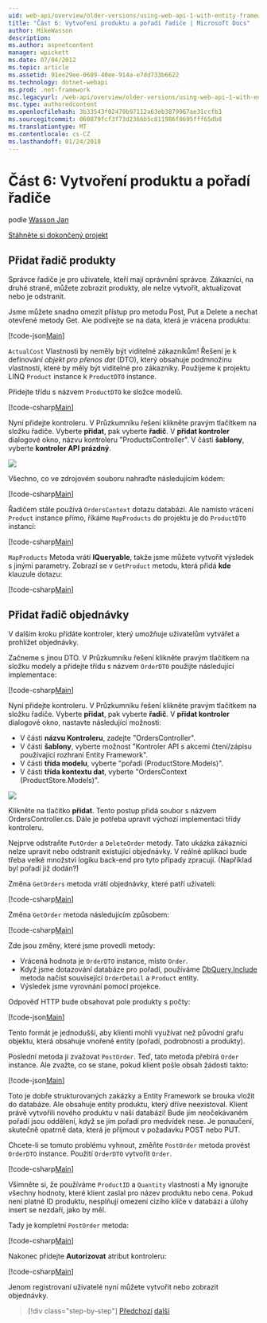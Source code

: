 ```yaml
---
uid: web-api/overview/older-versions/using-web-api-1-with-entity-framework-5/using-web-api-with-entity-framework-part-6
title: "Část 6: Vytvoření produktu a pořadí řadiče | Microsoft Docs"
author: MikeWasson
description: 
ms.author: aspnetcontent
manager: wpickett
ms.date: 07/04/2012
ms.topic: article
ms.assetid: 91ee29ee-0689-40ee-914a-e7dd733b6622
ms.technology: dotnet-webapi
ms.prod: .net-framework
msc.legacyurl: /web-api/overview/older-versions/using-web-api-1-with-entity-framework-5/using-web-api-with-entity-framework-part-6
msc.type: authoredcontent
ms.openlocfilehash: 3b33543f02479b97112a63eb3879967ae31ccfb3
ms.sourcegitcommit: 060879fcf3f73d2366b5c811986f8695fff65db8
ms.translationtype: MT
ms.contentlocale: cs-CZ
ms.lasthandoff: 01/24/2018
---
```

<a name="part-6-creating-product-and-order-controllers"></a>Část 6: Vytvoření produktu a pořadí řadiče
====================
podle [Wasson Jan](https://github.com/MikeWasson)

[Stáhněte si dokončený projekt](http://code.msdn.microsoft.com/ASP-NET-Web-API-with-afa30545)

## <a name="add-a-products-controller"></a>Přidat řadič produkty

Správce řadiče je pro uživatele, kteří mají oprávnění správce. Zákazníci, na druhé straně, můžete zobrazit produkty, ale nelze vytvořit, aktualizovat nebo je odstranit.

Jsme můžete snadno omezit přístup pro metodu Post, Put a Delete a nechat otevřené metody Get. Ale podívejte se na data, která je vrácena produktu:

[!code-json[Main](using-web-api-with-entity-framework-part-6/samples/sample1.json?highlight=1)]

`ActualCost` Vlastnosti by neměly být viditelné zákazníkům! Řešení je k definování *objekt pro přenos dat* (DTO), který obsahuje podmnožinu vlastností, které by měly být viditelné pro zákazníky. Použijeme k projektu LINQ `Product` instance k `ProductDTO` instance.

Přidejte třídu s názvem `ProductDTO` ke složce modelů.

[!code-csharp[Main](using-web-api-with-entity-framework-part-6/samples/sample2.cs)]

Nyní přidejte kontroleru. V Průzkumníku řešení klikněte pravým tlačítkem na složku řadiče. Vyberte **přidat**, pak vyberte **řadič**. V **přidat kontroler** dialogové okno, názvu kontroleru &quot;ProductsController&quot;. V části **šablony**, vyberte **kontroler API prázdný**.

![](using-web-api-with-entity-framework-part-6/_static/image1.png)

Všechno, co ve zdrojovém souboru nahraďte následujícím kódem:

[!code-csharp[Main](using-web-api-with-entity-framework-part-6/samples/sample3.cs)]

Řadičem stále používá `OrdersContext` dotazu databázi. Ale namísto vrácení `Product` instance přímo, říkáme `MapProducts` do projektu je do `ProductDTO` instancí:

[!code-csharp[Main](using-web-api-with-entity-framework-part-6/samples/sample4.cs?highlight=1)]

`MapProducts` Metoda vrátí **IQueryable**, takže jsme můžete vytvořit výsledek s jinými parametry. Zobrazí se v `GetProduct` metodu, která přidá **kde** klauzule dotazu:

[!code-csharp[Main](using-web-api-with-entity-framework-part-6/samples/sample5.cs?highlight=2)]

## <a name="add-an-orders-controller"></a>Přidat řadič objednávky

V dalším kroku přidáte kontroler, který umožňuje uživatelům vytvářet a prohlížet objednávky.

Začneme s jinou DTO. V Průzkumníku řešení klikněte pravým tlačítkem na složku modely a přidejte třídu s názvem `OrderDTO` použijte následující implementace:

[!code-csharp[Main](using-web-api-with-entity-framework-part-6/samples/sample6.cs)]

Nyní přidejte kontroleru. V Průzkumníku řešení klikněte pravým tlačítkem na složku řadiče. Vyberte **přidat**, pak vyberte **řadič**. V **přidat kontroler** dialogové okno, nastavte následující možnosti:

- V části **názvu Kontroleru**, zadejte "OrdersController".
- V části **šablony**, vyberte možnost "Kontroler API s akcemi čtení/zápisu používající rozhraní Entity Framework".
- V části **třída modelu**, vyberte &quot;pořadí (ProductStore.Models)&quot;.
- V části **třída kontextu dat**, vyberte &quot;OrdersContext (ProductStore.Models)&quot;.

![](using-web-api-with-entity-framework-part-6/_static/image2.png)

Klikněte na tlačítko **přidat**. Tento postup přidá soubor s názvem OrdersController.cs. Dále je potřeba upravit výchozí implementaci třídy kontroleru.

Nejprve odstraňte `PutOrder` a `DeleteOrder` metody. Tato ukázka zákazníci nelze upravit nebo odstranit existující objednávky. V reálné aplikaci bude třeba velké množství logiku back-end pro tyto případy zpracují. (Například byl pořadí již dodán?)

Změna `GetOrders` metoda vrátí objednávky, které patří uživateli:

[!code-csharp[Main](using-web-api-with-entity-framework-part-6/samples/sample7.cs)]

Změna `GetOrder` metoda následujícím způsobem:

[!code-csharp[Main](using-web-api-with-entity-framework-part-6/samples/sample8.cs)]

Zde jsou změny, které jsme provedli metody:

- Vrácená hodnota je `OrderDTO` instance, místo `Order`.
- Když jsme dotazování databáze pro pořadí, používáme [DbQuery.Include](https://msdn.microsoft.com/library/gg696395) metoda načíst související `OrderDetail` a `Product` entity.
- Výsledek jsme vyrovnání pomocí projekce.

Odpověď HTTP bude obsahovat pole produkty s počty:

[!code-json[Main](using-web-api-with-entity-framework-part-6/samples/sample9.json)]

Tento formát je jednodušší, aby klienti mohli využívat než původní grafu objektu, která obsahuje vnořené entity (pořadí, podrobnosti a produkty).

Poslední metoda ji zvažovat `PostOrder`. Teď, tato metoda přebírá `Order` instance. Ale zvažte, co se stane, pokud klient pošle obsah žádosti takto:

[!code-json[Main](using-web-api-with-entity-framework-part-6/samples/sample10.json)]

Toto je dobře strukturovaných zakázky a Entity Framework se brouka vložit do databáze. Ale obsahuje entity produktu, který dříve neexistoval. Klient právě vytvořili nového produktu v naší databázi! Bude jím neočekávaném pořadí jsou oddělení, když se jim pořadí pro medvídek nese. Je ponaučení, skutečně opatrně data, která je přijmout v požadavku POST nebo PUT.

Chcete-li se tomuto problému vyhnout, změňte `PostOrder` metoda provést `OrderDTO` instance. Použití `OrderDTO` vytvořit `Order`.

[!code-csharp[Main](using-web-api-with-entity-framework-part-6/samples/sample11.cs)]

Všimněte si, že používáme `ProductID` a `Quantity` vlastnosti a My ignorujte všechny hodnoty, které klient zaslal pro název produktu nebo cena. Pokud není platné ID produktu, nesplňují omezení cizího klíče v databázi a úlohy insert se nezdaří, jako by měl.

Tady je kompletní `PostOrder` metoda:

[!code-csharp[Main](using-web-api-with-entity-framework-part-6/samples/sample12.cs)]

Nakonec přidejte **Autorizovat** atribut kontroleru:

[!code-csharp[Main](using-web-api-with-entity-framework-part-6/samples/sample13.cs)]

Jenom registrovaní uživatelé nyní můžete vytvořit nebo zobrazit objednávky.

>[!div class="step-by-step"]
[Předchozí](using-web-api-with-entity-framework-part-5.md)
[další](using-web-api-with-entity-framework-part-7.md)
